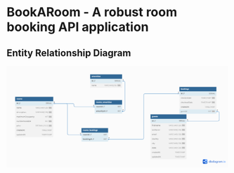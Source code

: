 # BookARoom - A robust room booking API application

## Entity Relationship Diagram

![ERD Diagram](./config/BookARoom-2.png)
